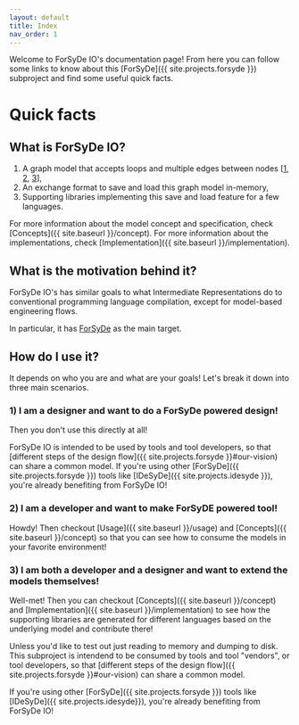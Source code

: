 ```yaml
---
layout: default
title: Index
nav_order: 1
---
```

Welcome to ForSyDe IO's documentation page! From here you can follow some links
to know about this [ForSyDe]({{ site.projects.forsyde }}) subproject and find some useful quick facts.

# Quick facts

## What is ForSyDe IO?

  1. A graph model that accepts loops and multiple edges between nodes 
     [[1](https://en.wikipedia.org/wiki/Multigraph), [2](https://www.merriam-webster.com/dictionary/pseudograph),
     [3](https://mathworld.wolfram.com/Pseudograph.html)],
  2. An exchange format to save and load this graph model in-memory,
  2. Supporting libraries implementing this save and load feature for a few languages.

For more information about the model concept and specification, check [Concepts]({{ site.baseurl }}/concept).
For more information about the implementations, check [Implementation]({{ site.baseurl }}/implementation).

## What is the motivation behind it?

ForSyDe IO's has similar goals to what Intermediate Representations
do to conventional programming language compilation, except for model-based engineering flows.

In particular, it has [ForSyDe]({{site.projects.forsyde}}) as the main target.

## How do I use it?

It depends on who you are and what are your goals! Let's break it down into three main scenarios.

### 1) I am a designer and want to do a ForSyDe powered design!

Then you don't use this directly at all!

ForSyDe IO is intended to be used by tools and tool developers, 
so that [different steps of the design flow]({{ site.projects.forsyde }}#our-vision) can share a common model. 
If you're using other [ForSyDe]({{ site.projects.forsyde }}) tools 
like [IDeSyDe]({{ site.projects.idesyde }}), you're already benefiting from ForSyDe IO!

### 2) I am a developer and want to make ForSyDE powered tool!

Howdy! Then checkout [Usage]({{ site.baseurl }}/usage) and [Concepts]({{ site.baseurl }}/concept) so that you can see how to consume the models in your favorite environment!

### 3) I am both a developer and a designer and want to extend the models themselves!

Well-met! Then you can checkout [Concepts]({{ site.baseurl }}/concept) and [Implementation]({{ site.baseurl }}/implementation) to see how the
supporting libraries are generated for different languages based on the underlying model and contribute there!

Unless you'd like to test out just reading to memory and dumping to disk.
This subproject is intendend to be consumed by tools and tool "vendors", 
or tool developers, so that [different steps of the design flow]({{ site.projects.forsyde }}#our-vision) can share a common model. 


If you're using other [ForSyDe]({{ site.projects.forsyde }}) tools like [IDeSyDe]({{ site.projects.idesyde}}), you're already benefiting from ForSyDe IO!
